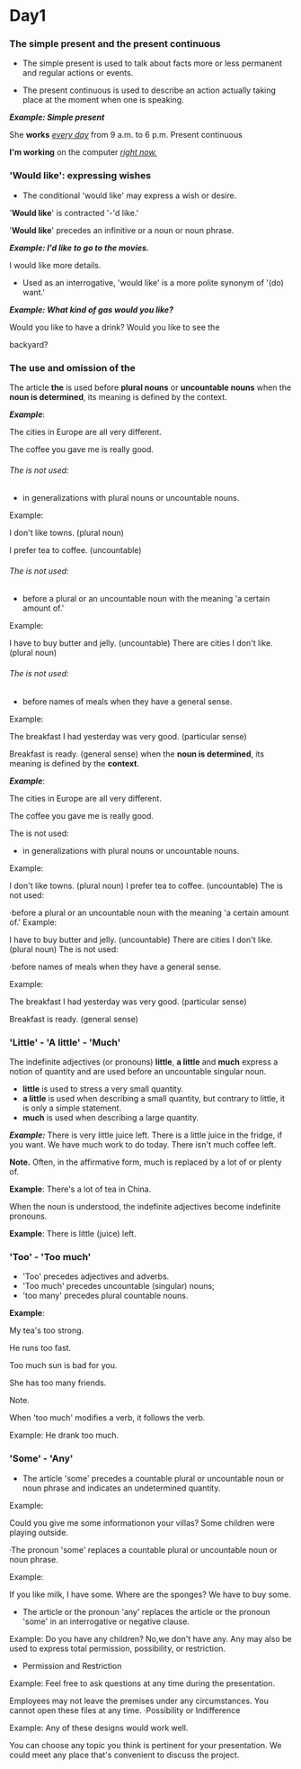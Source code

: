 # Day1



### The simple present and the present continuous

- The simple present is used to talk about facts more or less permanent and regular actions or events.

- The present continuous is used to describe an action actually taking place at the moment when one is speaking.



***Example: Simple present***

She **works** <u>*every day*</u> from 9 a.m. to 6 p.m. Present continuous

**I'm working** on the computer <u>*right now.*</u> 



### 'Would like': expressing wishes 

- The conditional 'would like' may express a wish or desire.

  

'**Would like**' is contracted '-'d like.' 

'**Would like**' precedes an infinitive or a noun or noun phrase.



***Example: I'd like to go to the movies.***

I would like more details.



- Used as an interrogative, 'would like' is a more polite synonym of '(do) want.'



***Example: What kind of gas would you like?***



Would you like to have a drink? Would you like to see the

backyard? 



### The use and omission of the

The article **the** is used before **plural nouns** or **uncountable nouns** when the **noun is determined**, its meaning is defined by the context.



***Example***:

The cities in Europe are all very different. 

The coffee you gave me is really good. 



###### The is not used:

- in generalizations with plural nouns or uncountable nouns.



Example:

I don't like towns. (plural noun)

I prefer tea to coffee. (uncountable)



######  The is not used:

- before a plural or an uncountable noun with the meaning 'a certain amount of.' 



Example:

I have to buy butter and jelly. (uncountable) There are cities I don't like. (plural noun) 



###### The is not used:

- before names of meals when they have a general sense.



Example:

The breakfast I had yesterday was very good. (particular sense)

Breakfast is ready. (general sense)  when the **noun is determined**, its meaning is defined by the **context**.



***Example***:

The cities in Europe are all very different. 

The coffee you gave me is really good. 



The is not used:

- in generalizations with plural nouns or uncountable nouns.

Example:

I don't like towns. (plural noun) I prefer tea to coffee. (uncountable) The is not used:

·before a plural or an uncountable noun with the meaning 'a certain amount of.' Example:

I have to buy butter and jelly. (uncountable) There are cities I don't like. (plural noun) The is not used:

·before names of meals when they have a general sense.

Example:

The breakfast I had yesterday was very good. (particular sense)

Breakfast is ready. (general sense) 



### 'Little' - 'A little' - 'Much' 

The indefinite adjectives (or pronouns) **little**, **a little** and **much** express a notion of quantity and are used before an uncountable singular noun.

- **little** is used to stress a very small quantity.
- **a little** is used when describing a small quantity, but contrary to little, it is only a simple statement.
- **much** is used when describing a large quantity.

***Example:***
There is very little juice left.
There is a little juice in the fridge, if you want.
We have much work to do today. There isn't much coffee left. 

**Note.**
Often, in the affirmative form, much is replaced by a lot of or plenty of.

**Example**: There's a lot of tea in China.

When the noun is understood, the indefinite adjectives become indefinite pronouns. 

**Example**: There is little (juice) left. 



### 'Too' - 'Too much' 



- 'Too' precedes adjectives and adverbs. 
- 'Too much' precedes uncountable (singular) nouns;
-  'too many' precedes plural countable nouns.



**Example**: 

My tea's too strong.

He runs too fast.

Too much sun is bad for you.

She has too many friends. 



Note. 

When 'too much' modifies a verb, it follows the verb.

Example: He drank too much. 





### 'Some' - 'Any' 

- The article 'some' precedes a countable plural or uncountable noun or noun
  phrase and indicates an undetermined quantity. 



Example: 

Could you give me some informationon your villas?
Some children were playing outside.



·The pronoun 'some' replaces a countable plural or uncountable noun or noun phrase. 



Example:

 If you like milk, I have some.
Where are the sponges? We have to buy some.



- The article or the pronoun 'any' replaces the article or the pronoun 'some' in an interrogative or negative clause.

Example: Do you have any children?
No,we don't have any.
Any may also be used to express total permission, possibility, or restriction.



- Permission and Restriction



Example: Feel free to ask questions at any time during the presentation.

Employees may not leave the premises under any circumstances.
You cannot open these files at any time.
·Possibility or Indifference



Example: Any of these designs would work well.



You can choose any topic you think is pertinent for your presentation. We could meet any place that's convenient to discuss the project. 







